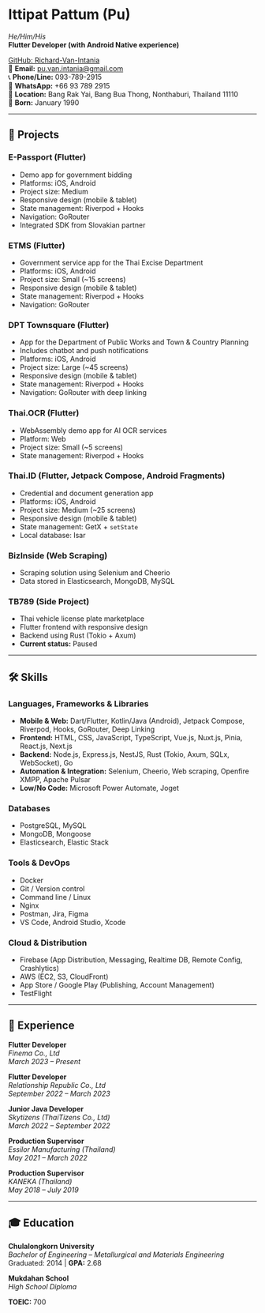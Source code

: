 # Ittipat Pattum (Pu)
*He/Him/His*  
**Flutter Developer (with Android Native experience)**

[GitHub: Richard-Van-Intania](https://github.com/Richard-Van-Intania)  
📧 **Email:** pu.van.intania@gmail.com  
📞 **Phone/Line:** 093-789-2915  
📱 **WhatsApp:** +66 93 789 2915  
📍 **Location:** Bang Rak Yai, Bang Bua Thong, Nonthaburi, Thailand 11110  
🎂 **Born:** January 1990

---

## 🧩 Projects

### **E-Passport (Flutter)**
- Demo app for government bidding  
- Platforms: iOS, Android  
- Project size: Medium  
- Responsive design (mobile & tablet)  
- State management: Riverpod + Hooks  
- Navigation: GoRouter  
- Integrated SDK from Slovakian partner

### **ETMS (Flutter)**
- Government service app for the Thai Excise Department  
- Platforms: iOS, Android  
- Project size: Small (~15 screens)  
- Responsive design (mobile & tablet)  
- State management: Riverpod + Hooks  
- Navigation: GoRouter  

### **DPT Townsquare (Flutter)**
- App for the Department of Public Works and Town & Country Planning  
- Includes chatbot and push notifications  
- Platforms: iOS, Android  
- Project size: Large (~45 screens)  
- Responsive design (mobile & tablet)  
- State management: Riverpod + Hooks  
- Navigation: GoRouter with deep linking  

### **Thai.OCR (Flutter)**
- WebAssembly demo app for AI OCR services  
- Platform: Web  
- Project size: Small (~5 screens)  
- State management: Riverpod + Hooks  

### **Thai.ID (Flutter, Jetpack Compose, Android Fragments)**
- Credential and document generation app  
- Platforms: iOS, Android  
- Project size: Medium (~25 screens)  
- Responsive design (mobile & tablet)  
- State management: GetX + `setState`  
- Local database: Isar  

### **BizInside (Web Scraping)**
- Scraping solution using Selenium and Cheerio  
- Data stored in Elasticsearch, MongoDB, MySQL  

### **TB789 (Side Project)**
- Thai vehicle license plate marketplace  
- Flutter frontend with responsive design  
- Backend using Rust (Tokio + Axum)  
- **Current status:** Paused  

---

## 🛠️ Skills

### **Languages, Frameworks & Libraries**
- **Mobile & Web:** Dart/Flutter, Kotlin/Java (Android), Jetpack Compose, Riverpod, Hooks, GoRouter, Deep Linking  
- **Frontend:** HTML, CSS, JavaScript, TypeScript, Vue.js, Nuxt.js, Pinia, React.js, Next.js  
- **Backend:** Node.js, Express.js, NestJS, Rust (Tokio, Axum, SQLx, WebSocket), Go  
- **Automation & Integration:** Selenium, Cheerio, Web scraping, Openfire XMPP, Apache Pulsar  
- **Low/No Code:** Microsoft Power Automate, Joget  

### **Databases**
- PostgreSQL, MySQL  
- MongoDB, Mongoose  
- Elasticsearch, Elastic Stack  

### **Tools & DevOps**
- Docker  
- Git / Version control  
- Command line / Linux  
- Nginx  
- Postman, Jira, Figma  
- VS Code, Android Studio, Xcode  

### **Cloud & Distribution**
- Firebase (App Distribution, Messaging, Realtime DB, Remote Config, Crashlytics)  
- AWS (EC2, S3, CloudFront)  
- App Store / Google Play (Publishing, Account Management)  
- TestFlight  

---

## 💼 Experience

**Flutter Developer**  
*Finema Co., Ltd*  
_March 2023 – Present_

**Flutter Developer**  
*Relationship Republic Co., Ltd*  
_September 2022 – March 2023_

**Junior Java Developer**  
*Skytizens (ThaiTizens Co., Ltd)*  
_March 2022 – September 2022_

**Production Supervisor**  
*Essilor Manufacturing (Thailand)*  
_May 2021 – March 2022_

**Production Supervisor**  
*KANEKA (Thailand)*  
_May 2018 – July 2019_

---

## 🎓 Education

**Chulalongkorn University**  
_Bachelor of Engineering – Metallurgical and Materials Engineering_  
Graduated: 2014 | **GPA:** 2.68  

**Mukdahan School**  
_High School Diploma_

**TOEIC:** 700
